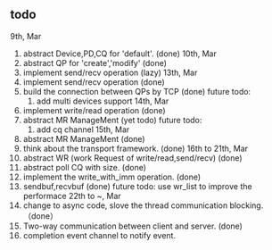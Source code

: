 ## todo
9th, Mar
 1. abstract Device,PD,CQ for 'default'. (done)
10th, Mar
 1. abstract QP for 'create','modify' (done)
 2. implement send/recv operation (lazy)
13th, Mar
 1. implement send/recv operation  (done)
 2. build the connection between QPs by TCP (done)
 future todo:
    1. add multi devices support
14th, Mar
 1. implement write/read operation (done)
 2. abstract MR ManageMent  (yet todo)
 future todo:
    1. add cq channel
15th, Mar
 1. abstract MR ManageMent (done)
 2. think about the transport framework. (done)
16th to 21th, Mar
 1. abstract WR (work Request of write/read,send/recv) (done)
 2. abstract poll CQ with size. (done)
 3. implement the write_with_imm operation. (done)
 4. sendbuf,recvbuf (done)
    future todo: use wr_list to improve the performace
22th to ~, Mar 
 1. change to async code, slove the thread communication blocking. （done）
 2. Two-way communication between client and server. (done)
 3. completion event channel to notify event. 